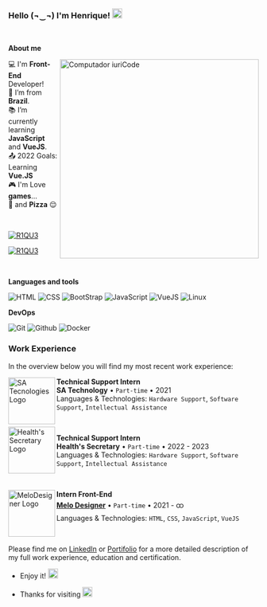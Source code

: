 ### Hello (¬‿¬)  I'm Henrique! <img src="https://user-images.githubusercontent.com/29931326/125177555-2e78db00-e1b3-11eb-9e49-409c4f649cf5.gif" width="20">

<br/>

**About me**

<img src="https://raw.githubusercontent.com/MicaelliMedeiros/micaellimedeiros/master/image/computer-illustration.png" min-width="400px" max-width="400px" width="400px" align="right" alt="Computador iuriCode">

  :computer: I'm **Front-End** Developer! </br> 
  :house_with_garden: I’m from **Brazil**. </br> 
  :books: I’m currently learning **JavaScript** and **VueJS**. </br> 
  :outbox_tray: 2022 Goals: Learning **Vue.JS** </br> 
  :video_game: I'm Love **games**... </br> 
  :pizza: and **Pizza** :relieved:

<br/>

[![R1QU3](https://github-readme-stats.vercel.app/api?username=R1QU3&theme=radical)](https://github.com/R1QU3/)

[![R1QU3](https://github-readme-stats.vercel.app/api/top-langs/?username=R1QU3&hide=html&layout=compact&theme=radical)](https://github.com/R1QU3/)

<br/>

**Languages and tools**

 ![HTML](https://img.shields.io/badge/HTML-239120?style=for-the-badge&logo=html5&logoColor=white)
 ![CSS](https://img.shields.io/badge/CSS-239120?&style=for-the-badge&logo=css3&logoColor=white)
 ![BootStrap](https://img.shields.io/badge/Bootstrap-563D7C?style=for-the-badge&logo=bootstrap&logoColor=white)
 ![JavaScript](https://img.shields.io/badge/JavaScript-323330?style=for-the-badge&logo=javascript&logoColor=F7DF1E)
 ![VueJS](https://img.shields.io/badge/Vue.js-35495E?style=for-the-badge&logo=vue.js&logoColor=4FC08D)
 ![Linux](https://img.shields.io/badge/Linux-E34F26?style=for-the-badge&logo=linux&logoColor=black)
 
 **DevOps**
 
 ![Git](https://img.shields.io/badge/Git-E34F26?style=for-the-badge&logo=git&logoColor=white)
 ![Github](https://img.shields.io/badge/GitHub-100000?style=for-the-badge&logo=github&logoColor=white)
 ![Docker](https://img.shields.io/badge/Docker-2496ED?style=for-the-badge&logo=docker&logoColor=white)

### Work Experience
In the overview below you will find my most recent work experience:

<img align="left" height="94px" width="94px" alt="SA Tecnologies Logo" src="https://www.logolynx.com/images/logolynx/74/74dac02cf634266acf73e59f6e0d4c0e.png"/>

**Technical Support Intern** \
**SA Technology** • `Part-time` • 2021 \
Languages & Technologies: `Hardware Support`, `Software Support`, `Intellectual Assistance`

<br/>

<img align="left" height="94px" width="94px" alt="Health's Secretary Logo" src="https://saudecaruaru.pe.gov.br/site/wp-content/uploads/2021/01/cropped-logo_prefeitura.png"/>

**Technical Support Intern** \
**Health's Secretary** • `Part-time` • 2022 - 2023 \
Languages & Technologies: `Hardware Support`, `Software Support`, `Intellectual Assistance`

<br/>

[<img align="left" height="94px" width="94px" alt="MeloDesigner Logo" src="https://play-lh.googleusercontent.com/8OkVP1GG1EsAxO3DqY21y60DxOCkrAF6vTmW3ns3vXFrYQcCYyZchSOa8_iVTLixzgvu=s94-rw"/>](https://melodesigner.de/)

**Intern Front-End** \
[**Melo Designer**](https://melodesigner.de/) • `Part-time` • 2021 - ထ \
Languages & Technologies: `HTML`, `CSS`, `JavaScript`, `VueJS`

<br/>

Please find me on [LinkedIn](https://www.linkedin.com/in/jos%C3%A9-henrique-silva-nascimento-87819420b/) or [Portifolio](https://r1qu3.github.io/) for a more detailed description of my full work experience, education and certification.


- Enjoy it! <img src="https://github.com/TheDudeThatCode/TheDudeThatCode/blob/master/Assets/coin.gif" width="20">

- Thanks for visiting <img src=https://github.com/TheDudeThatCode/TheDudeThatCode/blob/master/Assets/powerup.gif width="20">
